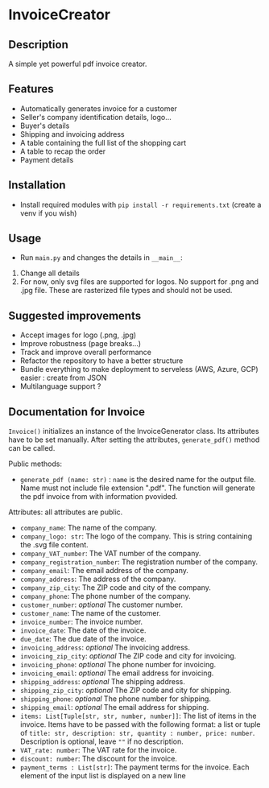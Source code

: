 # InvoiceCreator

## Description

A simple yet powerful pdf invoice creator.

## Features

- Automatically generates invoice for a customer
- Seller's company identification details, logo...
- Buyer's details
- Shipping and invoicing address
- A table containing the full list of the shopping cart
- A table to recap the order
- Payment details

## Installation

- Install required modules with `pip install -r requirements.txt` (create a venv if you wish)

## Usage

- Run `main.py` and changes the details in `__main__`:
1. Change all details
2. For now, only svg files are supported for logos. No support for .png and .jpg file. These are rasterized file types and should not be used.

## Suggested improvements

- Accept images for logo (.png, .jpg)
- Improve robustness (page breaks...)
- Track and improve overall performance
- Refactor the repository to have a better structure
- Bundle everything to make deployment to serveless (AWS, Azure, GCP) easier : create from JSON
- Multilanguage support ?

## Documentation for Invoice

`Invoice()` initializes an instance of the InvoiceGenerator class. Its attributes have to be set manually.
After setting the attributes, `generate_pdf()` method can be called.

Public methods:
- `generate_pdf (name: str)` : `name` is the desired name for the output file. Name must not include file extension ".pdf".
    The function will generate the pdf invoice from with information pvovided.

Attributes: all attributes are public.
- `company_name`: The name of the company.
- `company_logo: str`: The logo of the company. This is string containing the .svg file content.
- `company_VAT_number`: The VAT number of the company.
- `company_registration_number`: The registration number of the company.
- `company_email`: The email address of the company.
- `company_address`: The address of the company.
- `company_zip_city`: The ZIP code and city of the company.
- `company_phone`: The phone number of the company.
- `customer_number`: *optional* The customer number. 
- `customer_name`: The name of the customer.
- `invoice_number`: The invoice number.
- `invoice_date`: The date of the invoice.
- `due_date`: The due date of the invoice.
- `invoicing_address`: *optional* The invoicing address.
- `invoicing_zip_city`: *optional* The ZIP code and city for invoicing.
- `invoicing_phone`: *optional* The phone number for invoicing.
- `invoicing_email`: *optional* The email address for invoicing.
- `shipping_address`: *optional* The shipping address.
- `shipping_zip_city`: *optional* The ZIP code and city for shipping.
- `shipping_phone`: *optional* The phone number for shipping.
- `shipping_email`: *optional* The email address for shipping.
- `items: List[Tuple[str, str, number, number]]`: The list of items in the invoice. Items have to be passed with the following format: a list or tuple of `title: str, description: str, quantity : number, price: number`. Description is optional, leave `""` if no description.
- `VAT_rate: number`: The VAT rate for the invoice.
- `discount: number`: The discount for the invoice.
- `payment_terms : List[str]`: The payment terms for the invoice. Each element of the input list is displayed on a new line